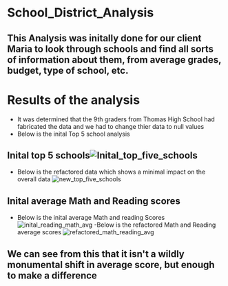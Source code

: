 # School_District_Analysis
## This Analysis was initally done for our client Maria to look through schools and find all sorts of information about them, from average grades, budget, type of school, etc.

# Results of the analysis
- It was determined that the 9th graders from Thomas High School had fabricated the data and we had to change thier data to null values
- Below is the inital Top 5 school analysis
## Inital top 5 schools![Inital_top_five_schools](https://user-images.githubusercontent.com/102084269/166299448-314623d8-2428-4b11-8ee1-efec2b9e7288.PNG)
- Below is the refactored data which shows a minimal impact on the overall data
![new_top_five_schools](https://user-images.githubusercontent.com/102084269/166299740-5d0d443b-7ef8-4d85-8e08-b89df8cb28f7.PNG)
## Inital average Math and Reading scores
- Below is the inital average Math and reading Scores
![inital_reading_math_avg](https://user-images.githubusercontent.com/102084269/166300114-a20c1964-38be-4c21-b889-a31408e9be99.PNG)
-Below is the refactored Math and Reading  average scores
![refactored_math_reading_avg](https://user-images.githubusercontent.com/102084269/166300173-b21781a3-294e-437b-b58c-ac5cb535bcb5.PNG)
## We can see from this that it isn't a wildly monumental shift in average score, but enough to make a difference
